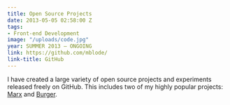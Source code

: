 ```yaml
---
title: Open Source Projects
date: 2013-05-05 02:58:00 Z
tags:
- Front-end Development
image: "/uploads/code.jpg"
year: SUMMER 2013 – ONGOING
link: https://github.com/mblode/
link-title: GitHub
---
```


I have created a large variety of open source projects and experiments released freely on GitHub. This includes two of my highly popular projects: [Marx](http://matthewblode.com/marx/) and [Burger](http://codepen.io/mblode/full/qEGWwB/).